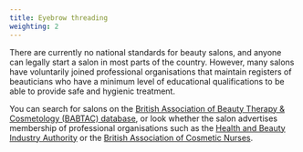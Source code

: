 ```yaml
---
title: Eyebrow threading
weighting: 2
---
```


There are currently no national standards for beauty salons, and anyone can legally start a salon in most parts of the country. However, many salons have voluntarily joined professional organisations that maintain registers of beauticians who have a minimum level of educational qualifications to be able to provide safe and hygienic treatment. 

You can search for salons on the [British Association of Beauty Therapy & Cosmetology (BABTAC) database](https://www.babtac.com/salons), or look whether the salon advertises membership of professional organisations such as the [Health and Beauty Industry Authority](https://www.habia.org/) or the [British Association of Cosmetic Nurses](https://www.bacn.org.uk/).